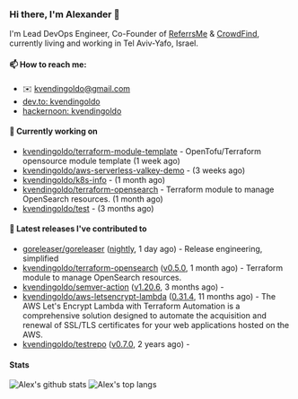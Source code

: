 ### Hi there, I'm Alexander 👋

I'm Lead DevOps Engineer, Co-Founder of [ReferrsMe](https://referrs.me/) & [CrowdFind](https://crowdfind.ai/), currently living and working in Tel Aviv-Yafo, Israel.

#### 📫 How to reach me:

- ✉️ kvendingoldo@gmail.com
- [dev.to: kvendingoldo](https://dev.to/kvendingoldo)
- [hackernoon: kvendingoldo](https://hackernoon.com/u/kvendingoldo)

#### 👷 Currently working on


- [kvendingoldo/terraform-module-template](https://github.com/kvendingoldo/terraform-module-template) - OpenTofu/Terraform opensource module template (1 week ago)
- [kvendingoldo/aws-serverless-valkey-demo](https://github.com/kvendingoldo/aws-serverless-valkey-demo) -  (3 weeks ago)
- [kvendingoldo/k8s-info](https://github.com/kvendingoldo/k8s-info) -  (1 month ago)
- [kvendingoldo/terraform-opensearch](https://github.com/kvendingoldo/terraform-opensearch) - Terraform module to manage OpenSearch resources. (1 month ago)
- [kvendingoldo/test](https://github.com/kvendingoldo/test) -  (3 months ago)

#### 🔭 Latest releases I've contributed to

- [goreleaser/goreleaser](https://github.com/goreleaser/goreleaser) ([nightly](https://github.com/goreleaser/goreleaser/releases/tag/nightly), 1 day ago) - Release engineering, simplified
- [kvendingoldo/terraform-opensearch](https://github.com/kvendingoldo/terraform-opensearch) ([v0.5.0](https://github.com/kvendingoldo/terraform-opensearch/releases/tag/v0.5.0), 1 month ago) - Terraform module to manage OpenSearch resources.
- [kvendingoldo/semver-action](https://github.com/kvendingoldo/semver-action) ([v1.20.6](https://github.com/kvendingoldo/semver-action/releases/tag/v1.20.6), 3 months ago) - 
- [kvendingoldo/aws-letsencrypt-lambda](https://github.com/kvendingoldo/aws-letsencrypt-lambda) ([0.31.4](https://github.com/kvendingoldo/aws-letsencrypt-lambda/releases/tag/0.31.4), 11 months ago) - The AWS Let&#39;s Encrypt Lambda with Terraform Automation is a comprehensive solution designed to automate the acquisition and renewal of SSL/TLS certificates for your web applications hosted on the AWS.
- [kvendingoldo/testrepo](https://github.com/kvendingoldo/testrepo) ([v0.7.0](https://github.com/kvendingoldo/testrepo/releases/tag/v0.7.0), 2 years ago) - 

#### Stats

![Alex's github stats](https://github-readme-stats.vercel.app/api?username=kvendingoldo&show_icons=true&theme=default&disable_animations=true&count_private=true&hide_rank=true&include_all_commits=true&custom_title=GitHub%20Stats&line_height=20)
![Alex's top langs](https://github-readme-stats.vercel.app/api/top-langs/?username=kvendingoldo&hide=tex,html,hcl,css,jupyter%20notebook&layout=compact)
